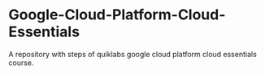 # Google-Cloud-Platform-Cloud-Essentials
A repository with steps of quiklabs google cloud platform cloud essentials course.
